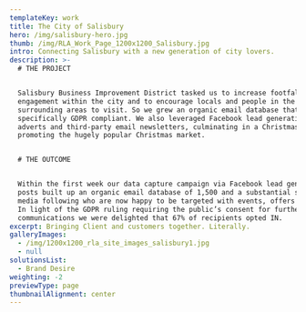 ```yaml
---
templateKey: work
title: The City of Salisbury
hero: /img/salisbury-hero.jpg
thumb: /img/RLA_Work_Page_1200x1200_Salisbury.jpg
intro: Connecting Salisbury with a new generation of city lovers.
description: >-
  # THE PROJECT


  Salisbury Business Improvement District tasked us to increase footfall and
  engagement within the city and to encourage locals and people in the
  surrounding areas to visit. So we grew an organic email database that is
  specifically GDPR compliant. We also leveraged Facebook lead generation
  adverts and third-party email newsletters, culminating in a Christmas campaign
  promoting the hugely popular Christmas market.


  # THE OUTCOME


  Within the first week our data capture campaign via Facebook lead generation
  posts built up an organic email database of 1,500 and a substantial social
  media following who are now happy to be targeted with events, offers and news.
  In light of the GDPR ruling requiring the public’s consent for further
  communications we were delighted that 67% of recipients opted IN.
excerpt: Bringing Client and customers together. Literally.
galleryImages:
  - /img/1200x1200_rla_site_images_salisbury1.jpg
  - null
solutionsList:
  - Brand Desire
weighting: -2
previewType: page
thumbnailAlignment: center
---
```


